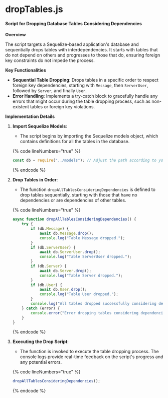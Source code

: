 # dropTables.js

#### Script for Dropping Database Tables Considering Dependencies

**Overview**

The script targets a Sequelize-based application's database and sequentially drops tables with interdependencies. It starts with tables that do not depend on others and progresses to those that do, ensuring foreign key constraints do not impede the process.

**Key Functionalities**

* **Sequential Table Dropping**: Drops tables in a specific order to respect foreign key dependencies, starting with `Message`, then `ServerUser`, followed by `Server`, and finally `User`.
* **Error Handling**: Implements a try-catch block to gracefully handle any errors that might occur during the table dropping process, such as non-existent tables or foreign key violations.

**Implementation Details**

1.  **Import Sequelize Models**:

    * The script begins by importing the Sequelize models object, which contains definitions for all the tables in the database.

    {% code lineNumbers="true" %}
    ```javascript
    const db = require("../models"); // Adjust the path according to your project structure
    ```
    {% endcode %}
2.  **Drop Tables in Order**:

    * The function `dropAllTablesConsideringDependencies` is defined to drop tables sequentially, starting with those that have no dependencies or are dependencies of other tables.

    {% code lineNumbers="true" %}
    ```javascript
    async function dropAllTablesConsideringDependencies() {
        try {
            if (db.Message) {
                await db.Message.drop();
                console.log("Table Message dropped.");
            }
            if (db.ServerUser) {
                await db.ServerUser.drop();
                console.log("Table ServerUser dropped.");
            }
            if (db.Server) {
                await db.Server.drop();
                console.log("Table Server dropped.");
            }
            if (db.User) {
                await db.User.drop();
                console.log("Table User dropped.");
            }
            console.log("All tables dropped successfully considering dependencies.");
        } catch (error) {
            console.error("Error dropping tables considering dependencies:", error);
        }
    }
    ```
    {% endcode %}
3.  **Executing the Drop Script**:

    * The function is invoked to execute the table dropping process. The console logs provide real-time feedback on the script's progress and any potential errors.

    {% code lineNumbers="true" %}
    ```javascript
    dropAllTablesConsideringDependencies();
    ```
    {% endcode %}
